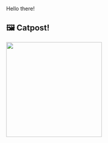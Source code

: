 Hello there!



## 🖼️ Catpost!

<sub>
    <img src="https://cdn2.thecatapi.com/images/e4g.gif" height="256">
</sub>

